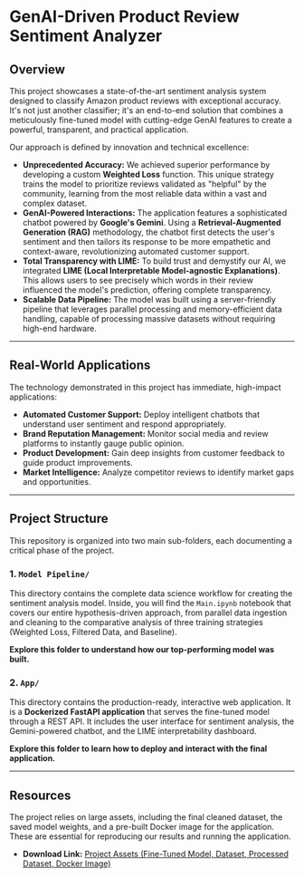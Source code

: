 # GenAI-Driven Product Review Sentiment Analyzer

## Overview

This project showcases a state-of-the-art sentiment analysis system designed to classify Amazon product reviews with exceptional accuracy. It's not just another classifier; it's an end-to-end solution that combines a meticulously fine-tuned model with cutting-edge GenAI features to create a powerful, transparent, and practical application.

Our approach is defined by innovation and technical excellence:

* **Unprecedented Accuracy:** We achieved superior performance by developing a custom **Weighted Loss** function. This unique strategy trains the model to prioritize reviews validated as "helpful" by the community, learning from the most reliable data within a vast and complex dataset.
* **GenAI-Powered Interactions:** The application features a sophisticated chatbot powered by **Google's Gemini**. Using a **Retrieval-Augmented Generation (RAG)** methodology, the chatbot first detects the user's sentiment and then tailors its response to be more empathetic and context-aware, revolutionizing automated customer support.
* **Total Transparency with LIME:** To build trust and demystify our AI, we integrated **LIME (Local Interpretable Model-agnostic Explanations)**. This allows users to see precisely which words in their review influenced the model's prediction, offering complete transparency.
* **Scalable Data Pipeline:** The model was built using a server-friendly pipeline that leverages parallel processing and memory-efficient data handling, capable of processing massive datasets without requiring high-end hardware.

---

## Real-World Applications

The technology demonstrated in this project has immediate, high-impact applications:

* **Automated Customer Support:** Deploy intelligent chatbots that understand user sentiment and respond appropriately.
* **Brand Reputation Management:** Monitor social media and review platforms to instantly gauge public opinion.
* **Product Development:** Gain deep insights from customer feedback to guide product improvements.
* **Market Intelligence:** Analyze competitor reviews to identify market gaps and opportunities.

---

## Project Structure

This repository is organized into two main sub-folders, each documenting a critical phase of the project.

### 1. `Model Pipeline/`

This directory contains the complete data science workflow for creating the sentiment analysis model. Inside, you will find the `Main.ipynb` notebook that covers our entire hypothesis-driven approach, from parallel data ingestion and cleaning to the comparative analysis of three training strategies (Weighted Loss, Filtered Data, and Baseline).

**Explore this folder to understand how our top-performing model was built.**

### 2. `App/`

This directory contains the production-ready, interactive web application. It is a **Dockerized FastAPI application** that serves the fine-tuned model through a REST API. It includes the user interface for sentiment analysis, the Gemini-powered chatbot, and the LIME interpretability dashboard.

**Explore this folder to learn how to deploy and interact with the final application.**

---

## Resources

The project relies on large assets, including the final cleaned dataset, the saved model weights, and a pre-built Docker image for the application. These are essential for reproducing our results and running the application.

* **Download Link:** [Project Assets (Fine-Tuned Model, Dataset, Processed Dataset, Docker Image)](https://drive.google.com/drive/folders/1oFgdMft9bW1NXKLZ3HQbc6PqpgKfDW1j?usp=drive_link)